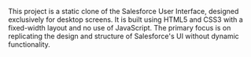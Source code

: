 This project is a static clone of the Salesforce User Interface, designed exclusively for desktop screens. It is built using HTML5 and CSS3 with a fixed-width layout and no use of JavaScript. The primary focus is on replicating the design and structure of Salesforce's UI without dynamic functionality.


